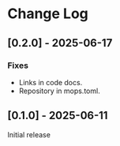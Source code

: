 # Change Log

## [0.2.0] - 2025-06-17

### Fixes
- Links in code docs.
- Repository in mops.toml.

## [0.1.0] - 2025-06-11

Initial release